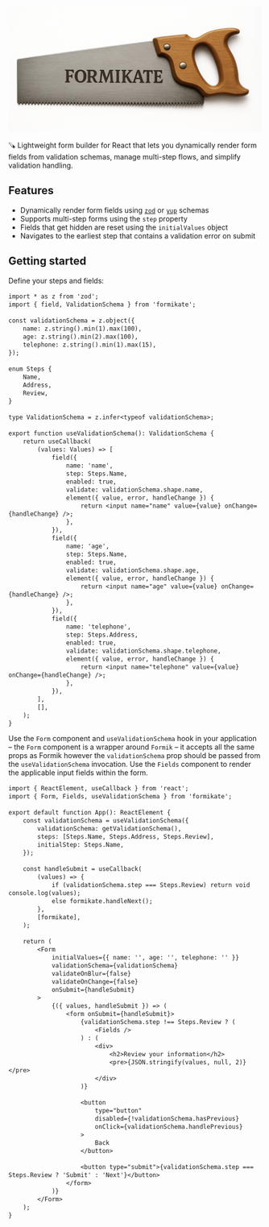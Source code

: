 ![Formikate](media/logo.png)

🪚 Lightweight form builder for React that lets you dynamically render form fields from validation schemas, manage multi-step flows, and simplify validation handling.

## Features

- Dynamically render form fields using [`zod`](https://github.com/colinhacks/zod) or [`yup`](https://github.com/jquense/yup) schemas
- Supports multi-step forms using the `step` property
- Fields that get hidden are reset using the `initialValues` object
- Navigates to the earliest step that contains a validation error on submit

## Getting started

Define your steps and fields:

```tsx
import * as z from 'zod';
import { field, ValidationSchema } from 'formikate';

const validationSchema = z.object({
    name: z.string().min(1).max(100),
    age: z.string().min(2).max(100),
    telephone: z.string().min(1).max(15),
});

enum Steps {
    Name,
    Address,
    Review,
}

type ValidationSchema = z.infer<typeof validationSchema>;

export function useValidationSchema(): ValidationSchema {
    return useCallback(
        (values: Values) => [
            field({
                name: 'name',
                step: Steps.Name,
                enabled: true,
                validate: validationSchema.shape.name,
                element({ value, error, handleChange }) {
                    return <input name="name" value={value} onChange={handleChange} />;
                },
            }),
            field({
                name: 'age',
                step: Steps.Name,
                enabled: true,
                validate: validationSchema.shape.age,
                element({ value, error, handleChange }) {
                    return <input name="age" value={value} onChange={handleChange} />;
                },
            }),
            field({
                name: 'telephone',
                step: Steps.Address,
                enabled: true,
                validate: validationSchema.shape.telephone,
                element({ value, error, handleChange }) {
                    return <input name="telephone" value={value} onChange={handleChange} />;
                },
            }),
        ],
        [],
    );
}
```

Use the `Form` component and `useValidationSchema` hook in your application &ndash; the `Form` component is a wrapper around `Formik` &ndash; it accepts all the same props as Formik however the `validationSchema` prop should be passed from the `useValidationSchema` invocation. Use the `Fields` component to render the applicable input fields within the form.

```tsx
import { ReactElement, useCallback } from 'react';
import { Form, Fields, useValidationSchema } from 'formikate';

export default function App(): ReactElement {
    const validationSchema = useValidationSchema({
        validationSchema: getValidationSchema(),
        steps: [Steps.Name, Steps.Address, Steps.Review],
        initialStep: Steps.Name,
    });

    const handleSubmit = useCallback(
        (values) => {
            if (validationSchema.step === Steps.Review) return void console.log(values);
            else formikate.handleNext();
        },
        [formikate],
    );

    return (
        <Form
            initialValues={{ name: '', age: '', telephone: '' }}
            validationSchema={validationSchema}
            validateOnBlur={false}
            validateOnChange={false}
            onSubmit={handleSubmit}
        >
            {({ values, handleSubmit }) => (
                <form onSubmit={handleSubmit}>
                    {validationSchema.step !== Steps.Review ? (
                        <Fields />
                    ) : (
                        <div>
                            <h2>Review your information</h2>
                            <pre>{JSON.stringify(values, null, 2)}</pre>
                        </div>
                    )}

                    <button
                        type="button"
                        disabled={!validationSchema.hasPrevious}
                        onClick={validationSchema.handlePrevious}
                    >
                        Back
                    </button>

                    <button type="submit">{validationSchema.step === Steps.Review ? 'Submit' : 'Next'}</button>
                </form>
            )}
        </Form>
    );
}
```
